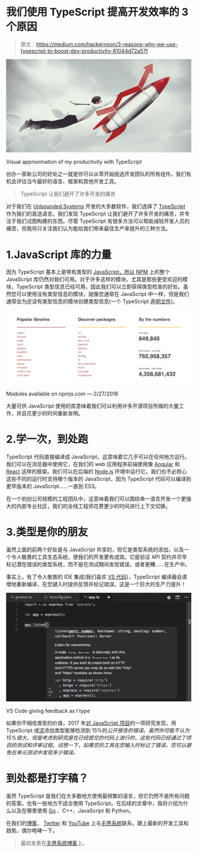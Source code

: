 # 我们使用 TypeScript 提高开发效率的 3 个原因

> 原文：<https://medium.com/hackernoon/3-reasons-why-we-use-typescript-to-boost-dev-productivity-81044d72a57f>

![](img/42a5aed29191496adc44542882109106.png)

Visual approximation of my productivity with TypeScript

创办一家新公司的好处之一就是你可以从零开始挑选开发团队的所有组件。我们有机会评估当今最好的语言、框架和其他开发工具。

> TypeScript 让我们避开了许多开发的痛苦

对于我们在 [Unbounded Systems](http://bit.ly/2t1A1Qx) 开发的大多数软件，我们选择了 [TypeScript](http://www.typescriptlang.org/) 作为我们的首选语言。我们发现 TypeScript 让我们避开了许多开发的痛苦，并专注于我们试图构建的东西。尽管 TypeScript 有很多方法可以帮助减轻开发人员的痛苦，但我将只关注我们认为能给我们带来最佳生产率提升的三种方法。

# 1.JavaScript 库的力量

因为 TypeScript 基本上是带有类型的 [JavaScript，所以](/@wesharehoodies/typescript-javascript-with-super-powers-a333b0fcabc9) [NPM](https://www.npmjs.com/) 上的整个 JavaScript 库仍然对我们可用。对于许多这样的模块，尤其是那些更受欢迎的模块，TypeScript 类型信息已经可用，因此我们可以立即获得类型检查的好处。虽然您可以使用没有类型信息的模块，就像您通常在 JavaScript 中一样，但是我们通常会为还没有类型信息的模块创建类型信息(一个 TypeScript [声明文件](https://www.typescriptlang.org/docs/handbook/declaration-files/introduction.html))。

![](img/7f1495bc9263bcd70bebcc51d882df19.png)

Modules available on npmjs.com — 2/27/2018

大量可供 JavaScript 使用的库意味着我们可以利用许多开源项目所做的大量工作，并且花更少的时间重新发明。

# 2.学一次，到处跑

TypeScript 代码直接编译成 JavaScript，这意味着它几乎可以在任何地方运行。我们可以在浏览器中使用它，在我们的 web 应用程序前端使用像 [Angular](https://angular.io/) 和 [React](https://reactjs.org/) 这样的框架。我们可以在后端的 [Node.js](https://nodejs.org/) 环境中运行它。我们也不必担心这些不同的运行时支持哪个版本的 JavaScript，因为 TypeScript 代码可以编译到更早版本的 JavaScript……一直到 ES3。

在一个初创公司规模的工程团队中，这意味着我们可以围绕单一语言开发一个更强大的内部专业社区，我们的全栈工程师花费更少的时间进行上下文切换。

# 3.类型是你的朋友

虽然上面的前两个好处是与 JavaScript 共享的，但它是类型系统的添加，以及一个令人敬畏的工具生态系统，使我们的开发更有成效。它是验证 API 契约并尽早标记潜在错误的类型系统，而不是在测试期间发现错误。或者更糟……在生产中。

事实上，有了令人敬畏的 IDE 集成(我们喜欢 [VS 代码](https://code.visualstudio.com/))，TypeScript 编译器会递增地重新编译，在您键入时提供反馈并标记错误。这是一个巨大的生产力提升！

![](img/36b54022c3105e0157238ee4b8aa5124.png)

VS Code giving feedback as I type

如果你不相信类型的价值，2017 年[对 JavaScript 项目](http://bit.ly/2CMcdjc)的一项研究发现，用 TypeScript 或[流](https://flow.org/)添加类型能够检测到 15%的*公开报告的错误。*虽然你可能不认为 15%很大，但是考虑到研究是在已经提交的代码上进行的，这些代码已经通过了项目的测试和评审过程*。试想一下，如果您的工具在您输入时标记了错误，您可以避免在单元测试中发现多少错误。*

# 到处都是打字稿？

虽然 TypeScript 是我们在大多数地方使用最频繁的语言，但它仍然不是所有问题的答案。也有一些地方不适合使用 TypeScript。在后续的文章中，我将介绍为什么以及在哪里使用 [Go](https://golang.org/) 、C++、JavaScript 和 Python。

在我们的[博客](http://bit.ly/2t3yklI)、 [Twitter](http://bit.ly/2t1Gqv3) 和 [YouTube](http://bit.ly/2t66FAF) 上与[无界系统](http://bit.ly/2t1A1Qx)联系，跟上最新的开发工具和趋势。偶尔咆哮一下。

> 最初发表在[无界系统博客](http://bit.ly/2t3yklI)上。